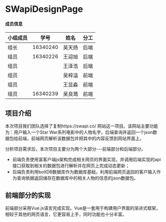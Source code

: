 # SWapiDesignPage

#### 成员信息

| 小组成员 | 学号     | 姓名   | 分工 |
| -------- | -------- | ------ | ---- |
| 组长     | 16340240 | 吴天扬 | 后端 |
| 组员     | 16340226 | 王迎旭 | 后端 |
| 组员     |          | 王泽浩 | 后端 |
| 组员     |          | 吴梓溢 | 前端 |
| 组员     |          | 王显淼 | 前端 |
| 组员     | 16340239 | 吴良澔 | 前端 |

## 项目介绍
本次项目我们团队选择了复制https://swapi.co/ 网站这一项目。该网站主要功能为：用户输入一个Star War系列电影中的人物名字，后端查询并返回一个json数据包给前端，前端网页解析该数据包并把其中的内容反馈到网站界面上。

分析项目需求后，本次项目主要分为两个大部分---前端部分和后端部分。
   - 前端负责使用富客户端js架构完成相关网页的界面实现，并调用后端实现的api接口获取到相关的数据包进行解析并在网页上完成动态更新；
   - 后端负责利用boltDB数据库作为数据库基础，利用前端网页返回的客户输入作为查询依据返回储存在数据库中的相关人物的信息的json数据包。

## 前端部分的实现
前端部分采用Vue.js语言完成实现。Vue是一套用于构建用户界面的渐进式框架，相较于其他的网页语言，它更容易上手，同时功能也十分丰富。
